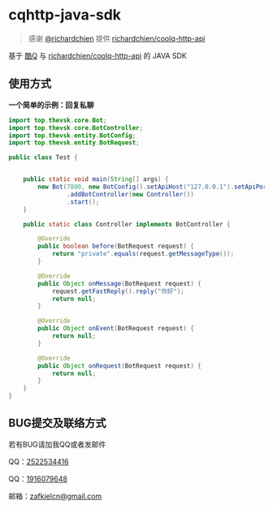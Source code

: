 # cqhttp-java-sdk 

> 感谢 [@richardchien](https://github.com/richardchien) 提供 [richardchien/coolq-http-api](https://github.com/richardchien/coolq-http-api)

基于 [酷Q](https://cqp.cc/) 与 [richardchien/coolq-http-api](https://github.com/richardchien/coolq-http-api) 的 JAVA SDK

## 使用方式

**一个简单的示例：回复私聊**

```java
import top.thevsk.core.Bot;
import top.thevsk.core.BotController;
import top.thevsk.entity.BotConfig;
import top.thevsk.entity.BotRequest;

public class Test {


    public static void main(String[] args) {
        new Bot(7800, new BotConfig().setApiHost("127.0.0.1").setApiPort(5700))
                .addBotController(new Controller())
                .start();
    }

    public static class Controller implements BotController {

        @Override
        public boolean before(BotRequest request) {
            return "private".equals(request.getMessageType());
        }

        @Override
        public Object onMessage(BotRequest request) {
            request.getFastReply().reply("你好");
            return null;
        }

        @Override
        public Object onEvent(BotRequest request) {
            return null;
        }

        @Override
        public Object onRequest(BotRequest request) {
            return null;
        }
    }
}
```

## BUG提交及联络方式

若有BUG请加我QQ或者发邮件

QQ：[2522534416](http://wpa.qq.com/msgrd?v=3&uin=2522534416&site=qq&menu=yes)

QQ：[1916079648](http://wpa.qq.com/msgrd?v=3&uin=1916079648&site=qq&menu=yes)

邮箱：zafkielcn@gmail.com